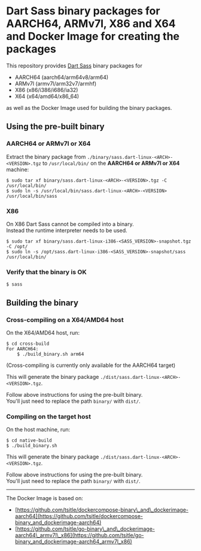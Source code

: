# Dart Sass binary packages for AARCH64, ARMv7l, X86 and X64 and Docker Image for creating the packages

This repository provides [Dart Sass](https://sass-lang.com/dart-sass) binary packages for

- AARCH64 (aarch64/arm64v8/arm64)
- ARMv7l (armv7l/arm32v7/armhf)
- X86 (x86/i386/i686/ia32)
- X64 (x64/amd64/x86_64)

as well as the Docker Image used for building the binary packages.  

## Using the pre-built binary
### AARCH64 or ARMv7l or X64
Extract the binary package from ``./binary/sass.dart-linux-<ARCH>-<VERSION>.tgz`` to ``/usr/local/bin/`` on the **AARCH64 or ARMv7l or X64** machine:

```
$ sudo tar xf binary/sass.dart-linux-<ARCH>-<VERSION>.tgz -C /usr/local/bin/
$ sudo ln -s /usr/local/bin/sass.dart-linux-<ARCH>-<VERSION> /usr/local/bin/sass
```

### X86
On X86 Dart Sass cannot be compiled into a binary.  
Instead the runtime interpreter needs to be used.

```
$ sudo tar xf binary/sass.dart-linux-i386-<SASS_VERSION>-snapshot.tgz -C /opt/
$ sudo ln -s /opt/sass.dart-linux-i386-<SASS_VERSION>-snapshot/sass /usr/local/bin/
```

### Verify that the binary is OK

```
$ sass
```

## Building the binary
### Cross-compiling on a X64/AMD64 host
On the X64/AMD64 host, run:

```
$ cd cross-build
For AARCH64:
	$ ./build_binary.sh arm64
```

(Cross-compiling is currently only available for the AARCH64 target)

This will generate the binary package `./dist/sass.dart-linux-<ARCH>-<VERSION>.tgz`.

Follow above instructions for using the pre-built binary.  
You'll just need to replace the path `binary/` with `dist/`.

### Compiling on the target host
On the host machine, run:

```
$ cd native-build
$ ./build_binary.sh
```

This will generate the binary package `./dist/sass.dart-linux-<ARCH>-<VERSION>.tgz`.

Follow above instructions for using the pre-built binary.  
You'll just need to replace the path `binary/` with `dist/`.

---

The Docker Image is based on:

- [https://github.com/tsitle/dockercompose-binary\_and\_dockerimage-aarch64](https://github.com/tsitle/dockercompose-binary_and_dockerimage-aarch64)
- [https://github.com/tsitle/go-binary\_and\_dockerimage-aarch64\_armv7l\_x86](https://github.com/tsitle/go-binary_and_dockerimage-aarch64_armv7l_x86)
